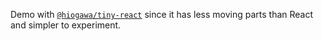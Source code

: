 Demo with [`@hiogawa/tiny-react`](https://github.com/hi-ogawa/js-utils/tree/main/packages/tiny-react) since it has less moving parts than React and simpler to experiment.
